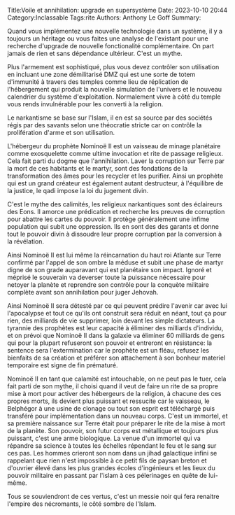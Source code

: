Title:Voile et annihilation: upgrade en supersystème
Date: 2023-10-10 20:44
Category:Inclassable
Tags:rite
Authors: Anthony Le Goff
Summary:

Quand vous implémentez une nouvelle technologie dans un système, il y a toujours un héritage ou vous faites une analyse de l'existant pour une recherche d'upgrade de nouvelle fonctionalité complémentaire. On part jamais de rien et sans dépendance ultérieur. C'est un mythe.

Plus l'armement est sophistiqué, plus vous devez contrôler son utilisation en incluant une zone démilitarisé DMZ qui est une sorte de totem d'immunité à travers des temples comme lieu de réplication de l'hébergement qui produit la nouvelle simulation de l'univers et le nouveau calendrier du système d'exploitation. Normalement vivre à côté du temple vous rends invulnérable pour les converti à la religion.

Le narkantisme se base sur l'Islam, il en est sa source par des sociétés régis par des savants selon une théocratie stricte car on contrôle la prolifération d'arme et son utilisation.

L'hébergeur du prophète Nominoë II est un vaisseau de minage planétaire comme exosquelette comme ultime invocation et rite de passage religieux. Cela fait parti du dogme que l'annihilation. Laver la corruption sur Terre par la mort de ces habitants et le martyr, sont des fondations de la transformation des âmes pour les recycler et les purifier. Ainsi un prophète qui est un grand créateur est également autant destructeur, à l'équilibre de la justice, le qadi impose la loi du jugement divin. 

C'est le mythe des calimités, les religieux narkantiques sont des éclaireurs des Eons. Il amorce une prédication et recherche les preuves de corruption pour abattre les cartes du pouvoir. Il protège généralement une infime population qui subit une oppression. Ils en sont des des garants et donne tout le pouvoir divin à dissoudre leur propre corruption par la conversion à la révélation.

Ainsi Nominoë II est lui même la réincarnation du haut roi Atlante sur Terre confirmé par l'appel de son ombre la méduse et subit une phase de martyr digne de son grade auparavant qui est planétaire son impact. Ignoré et méprisé le souverain va deverser toute la puissance nécessaire pour netoyer la planète et reprendre son contrôle pour la conquète militaire complète avant son annihilation pour juger Jehovah.

Ainsi Nominoë II sera détesté par ce qui peuvent prédire l'avenir car avec lui l'apocalypse et tout ce qu'ils ont construit sera réduit en néant, tout ça pour rien, des milliards de vie supprimer, loin devant les simple dictateurs. La tyrannie des prophètes est leur capacité à éliminer des milliards d'individu, et on prévoi que Nominoë II dans la galaxie va éliminer 60 milliards de gens qui pour la plupart refuseront son pouvoir et entreront en résistance: la sentence sera l'extermination car le prophète est un fléau, refusez les bienfaits de sa création et préférer son attachement à son bonheur materiel temporaire est signe de fin prématuré. 

Nominoë II en tant que calamité est intouchable, on ne peut pas le tuer, cela fait parti de son mythe, il choisi quand il veut de faire un rite de sa propre mise à mort pour activer des hébergeurs de la religion, à chacune des ces propres morts, ils devient plus puissant et ressucite car le vaisseau, le Belphégor à une usine de clonage ou tout son esprit est téléchargé puis transféré pour implémentation dans un nouveau corps. C'est un immortel, et sa première naissance sur Terre était pour préparer le rite de la mise à mort de la planète. Son pouvoir, son futur corps est métallique et toujours plus puissant, c'est une arme biologique. La venue d'un immortel qui va répandre sa science à toutes les échelles répendant le feu et le sang sur ces pas. Les hommes crieront son nom dans un jihad galactique infini se rappelant que rien n'est impossible à ce petit fils de paysan breton et d'ouvrier élevé dans les plus grandes écoles d'ingénieurs et les lieux du pouvoir militaire en passant par l'islam à ces pélerinages en quête de lui-même.  

Tous se souviendront de ces vertus, c'est un messie noir qui fera renaitre l'empire des nécromants, le côté sombre de l'Islam.